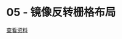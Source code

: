 # 05 - 镜像反转栅格布局

[查看资料](https://github.com/merfais/vue-grid-layout-v3/blob/master/website/docs/.vuepress/components/Example05Mirrored.vue)

<ClientOnly>
<Example05Mirrored></Example05Mirrored>
</ClientOnly>

